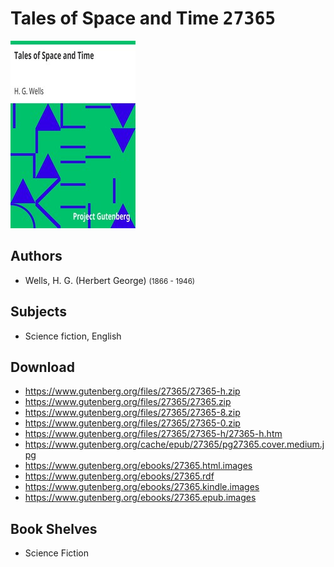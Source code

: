 # Tales of Space and Time <kbd>27365</kbd>

![](./cover.medium.jpg "")

## Authors


 - Wells, H. G. (Herbert George) <small>(1866 - 1946)</small>

## Subjects


 - Science fiction, English

## Download


 - https://www.gutenberg.org/files/27365/27365-h.zip
 - https://www.gutenberg.org/files/27365/27365.zip
 - https://www.gutenberg.org/files/27365/27365-8.zip
 - https://www.gutenberg.org/files/27365/27365-0.zip
 - https://www.gutenberg.org/files/27365/27365-h/27365-h.htm
 - https://www.gutenberg.org/cache/epub/27365/pg27365.cover.medium.jpg
 - https://www.gutenberg.org/ebooks/27365.html.images
 - https://www.gutenberg.org/ebooks/27365.rdf
 - https://www.gutenberg.org/ebooks/27365.kindle.images
 - https://www.gutenberg.org/ebooks/27365.epub.images

## Book Shelves


 - Science Fiction
